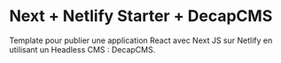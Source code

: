 # Next + Netlify Starter + DecapCMS

Template pour publier une application React avec Next JS sur Netlify en utilisant un Headless CMS : DecapCMS.
